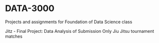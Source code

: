 # DATA-3000
<p>Projects and assignments for Foundation of Data Science class</p>
<p>Jitz - Final Project: Data Analysis of Submission Only Jiu Jitsu tournament matches</p>
